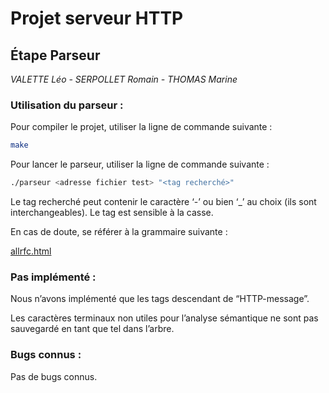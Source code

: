 # **Projet serveur HTTP**

## **Étape Parseur**

_VALETTE Léo - SERPOLLET Romain - THOMAS Marine_

### Utilisation du parseur :

Pour compiler le projet, utiliser la ligne de commande suivante :

```bash
make
```

Pour lancer le parseur, utiliser la ligne de commande suivante :

```bash
./parseur <adresse fichier test> "<tag recherché>"
```

Le tag recherché peut contenir le caractère ‘-’ ou bien ‘_’ au choix (ils sont interchangeables). Le tag est sensible à la casse.

En cas de doute, se référer à la grammaire suivante :

[allrfc.html](doc_README/allrfc.html)

### Pas implémenté :

Nous n’avons implémenté que les tags descendant de “HTTP-message”.

Les caractères terminaux non utiles pour l’analyse sémantique ne sont pas sauvegardé en tant que tel dans l’arbre.

### Bugs connus :

Pas de bugs connus.
